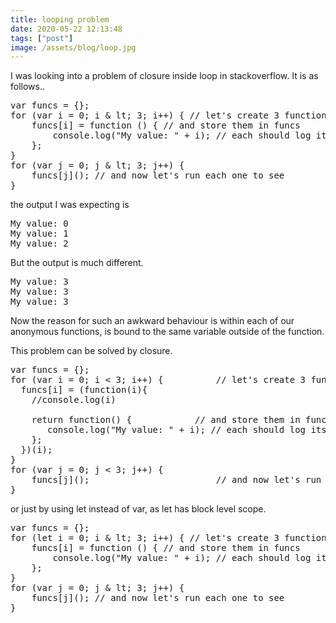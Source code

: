 ```yaml
---
title: looping problem
date: 2020-05-22 12:13:48
tags: ["post"]
image: /assets/blog/loop.jpg
---
```

I was looking into a problem of closure inside loop in stackoverflow. It is as follows..

<pre>
var funcs = {};
for (var i = 0; i & lt; 3; i++) { // let's create 3 functions
    funcs[i] = function () { // and store them in funcs
        console.log("My value: " + i); // each should log its value.
    };
}
for (var j = 0; j & lt; 3; j++) {
    funcs[j](); // and now let's run each one to see
}
</pre>

the output I was expecting is 

<pre>
My value: 0
My value: 1
My value: 2
</pre>

But the output is much different.
<pre>
My value: 3
My value: 3
My value: 3
</pre>

Now the reason for such an awkward behaviour is within each of our anonymous functions, is bound to the same variable outside of the function.

This problem can be solved by closure.

<pre>
var funcs = {};
for (var i = 0; i < 3; i++) {          // let's create 3 functions
  funcs[i] = (function(i){
    //console.log(i)
    
    return function() {            // and store them in funcs
       console.log("My value: " + i); // each should log its value.
    };
  })(i);
}
for (var j = 0; j < 3; j++) {
    funcs[j]();                        // and now let's run each one to see1
}
</pre>

or just by using let instead of var, as let has block level scope.
<pre>
var funcs = {};
for (let i = 0; i & lt; 3; i++) { // let's create 3 functions
    funcs[i] = function () { // and store them in funcs
        console.log("My value: " + i); // each should log its value.
    };
}
for (var j = 0; j & lt; 3; j++) {
    funcs[j](); // and now let's run each one to see
}
</pre>